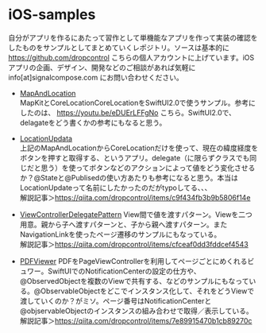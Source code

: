 # iOS-samples

自分がアプリを作るにあたって習作として単機能なアプリを作って実装の確認をしたものをサンプルとしてまとめていくレポジトリ。ソースは基本的に https://github.com/dropcontrol こちらの個人アカウントに上げています。iOSアプリの企画、デザイン、開発などのご相談があれば気軽に info[at]signalcompose.com にお問い合わせください。

* [MapAndLocation](https://github.com/dropcontrol/MapAndLocation/)  
MapKitとCoreLocationCoreLocationをSwiftUI2.0で使うサンプル。参考にしたのは、 https://youtu.be/eDUErLFFgNo こちら。SwiftUI2.0で、delagateをどう書くかの参考にもなると思う。

* [LocationUpdata](https://github.com/dropcontrol/LocationUpdata)  
上記のMapAndLocationからCoreLocationだけを使って、現在の緯度経度をボタンを押すと取得する、というアプリ。delegate（に限らずクラスでも同じだと思う）を使ってボタンなどのアクションによって値をどう変化させるか？@Stateと@Publisedの使い方あたりも参考になると思う。本当はLocationUpdateって名前にしたかったのだがtypoしてる、、、    
解説記事＞https://qiita.com/dropcontrol/items/c9f434fb3b9b5806f14e

* [ViewControllerDelegatePattern](https://github.com/dropcontrol/ViewControllerDelegatePattern)
View間で値を渡すパターン。Viewを二つ用意。親から子へ渡すパターンと、子から親へ渡すパターン。またNavigationLinkを使ったページ遷移のサンプルにもなっている。  
解説記事＞https://qiita.com/dropcontrol/items/cfceaf0dd3fddcef4543

* [PDFViewer](https://github.com/dropcontrol/PDFViewer/tree/main)
PDFをPageViewControllerを利用してページごとにめくれるビュワー。SwiftUIでのNotificationCenterの設定の仕方や、@ObservedObjectを複数のViewで共有する、などのサンプルにもなっている。@ObservableObjectをどこでインスタンス化して、それをどうViewで渡していくのか？がミソ。ページ番号はNotificationCenterと@objservableObjectのインスタンスの組み合わせで取得／表示している。  
解説記事＞https://qiita.com/dropcontrol/items/7e89915470b1cb89270c
